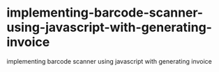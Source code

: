 # implementing-barcode-scanner-using-javascript-with-generating-invoice
implementing barcode scanner using javascript with generating invoice
